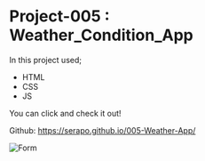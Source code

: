 # Project-005 : Weather_Condition_App


In this project used;

* HTML
* CSS
* JS

You can click and check it out!

Github: https://serapo.github.io/005-Weather-App/

![Form](weather_app.gif)

